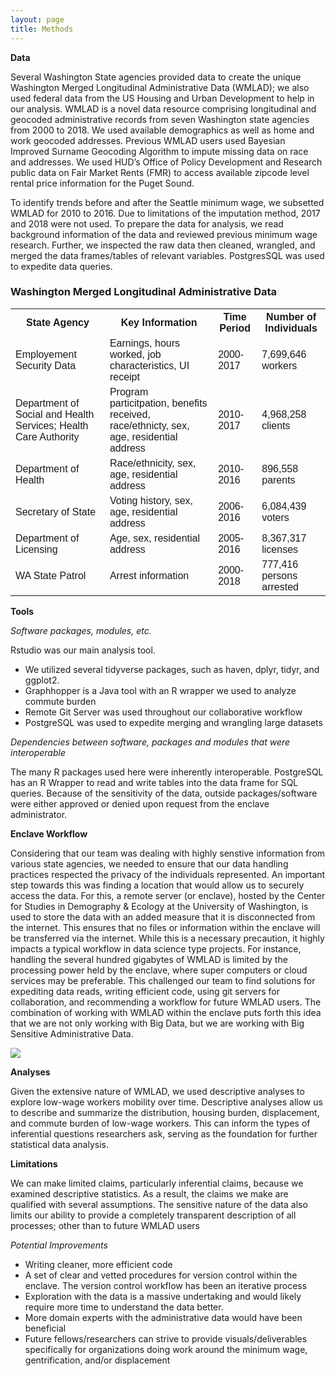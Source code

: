 ```yaml
---
layout: page
title: Methods
---
```


**Data** 

Several Washington State agencies provided data to create the unique Washington Merged Longitudinal Administrative Data (WMLAD); we also used federal data from the US Housing and Urban Development to help in our analysis. WMLAD is a novel data resource comprising longitudinal and geocoded administrative records from seven Washington state agencies from 2000 to 2018.  We used available demographics as well as home and work geocoded addresses.  Previous WMLAD users used Bayesian Improved Surname Geocoding Algorithm to impute missing data on race and addresses. We used HUD’s Office of Policy Development and Research public data on Fair Market Rents (FMR) to access available zipcode level rental price information for the Puget Sound.

To identify trends before and after the Seattle minimum wage, we subsetted WMLAD for 2010 to 2016. Due to limitations of the imputation method, 2017 and 2018 were not used. To prepare the data for analysis, we read background information of the data and reviewed previous minimum wage research. Further, we inspected the raw data then cleaned, wrangled, and merged the data frames/tables of relevant variables. PostgresSQL was used to expedite data queries.



<html>
<head>
<style>
table {
  font-family: arial, sans-serif;
  border-collapse: collapse;
  width: 100%;
}

td, th {
  border: 1px solid #dddddd;
  text-align: left;
  padding: 8px;
}

tr:nth-child(even) {
  background-color: #dddddd;
}
</style>
</head>
<body>

<h3>Washington Merged Longitudinal Administrative Data</h3>

<table>
  <tr>
    <th>State Agency</th>
    <th>Key Information</th>
    <th>Time Period</th>
    <th>Number of Individuals</th>
  </tr>
  <tr>
    <td>Employement Security Data</td>
    <td>Earnings, hours worked, job characteristics, UI receipt</td>
    <td>2000-2017</td>
    <td>7,699,646 workers</td>
  </tr>
  <tr>
    <td>Department of Social and Health Services; Health Care Authority</td>
    <td>Program particitpation, benefits received, race/ethnicty, sex, age, residential address</td>
    <td>2010-2017</td>
    <td>4,968,258 clients</td>
  </tr>
  <tr>
    <td>Department of Health</td>
    <td>Race/ethnicity, sex, age, residential address</td>
    <td>2010-2016</td>
    <td>896,558 parents</td>
  </tr>
  <tr>
    <td>Secretary of State</td>
    <td>Voting history, sex, age, residential address</td>
    <td>2006-2016</td>
    <td>6,084,439 voters</td>
  </tr>
  <tr>
    <td>Department of Licensing</td>
    <td>Age, sex, residential address</td>
    <td>2005-2016</td>
    <td>8,367,317 licenses</td>
  </tr>
  <tr>
    <td>WA State Patrol</td>
    <td>Arrest information</td>
    <td>2000-2018</td>
    <td>777,416 persons arrested</td>
  </tr>
</table>

</body>
</html>




**Tools**

*Software packages, modules, etc.* 

Rstudio was our main analysis tool.
- We utilized several tidyverse packages, such as haven, dplyr, tidyr, and ggplot2. 
- Graphhopper is a Java tool with an R wrapper we used to analyze commute burden
- Remote Git Server was used throughout our collaborative workflow
- PostgreSQL was used to expedite merging and wrangling large datasets

*Dependencies between software, packages and modules that were interoperable*

The many R packages used here were inherently interoperable. PostgreSQL has an R Wrapper to read and write tables into the data frame for SQL queries. Because of the sensitivity of the data, outside packages/software were either approved or denied upon request from the enclave administrator. 

**Enclave Workflow**

Considering that our team was dealing with highly senstive information from various state agencies, we needed to ensure that our data handling practices respected the privacy of the individuals represented. An important step towards this was finding a location that would allow us to securely access the data. For this, a remote server (or enclave), hosted by the Center for Studies in Demography & Ecology at the University of Washington, is used to store the data with an added measure that it is disconnected from the internet. This ensures that no files or information within the enclave will be transferred via the internet. While this is a necessary precaution, it highly impacts a typical workflow in data science type projects. For instance, handling the several hundred gigabytes of WMLAD is limited by the processing power held by the enclave, where super computers or cloud services may be preferable. This challenged our team to find solutions for expediting data reads, writing efficient code, using git servers for collaboration, and recommending a workflow for future WMLAD users. The combination of working with WMLAD within the enclave puts forth this idea that we are not only working with Big Data,  but we are working with Big Sensitive Administrative Data. 

<img src="{{ site.url }}{{ site.baseurl }}/assets/img/methods_pic.png">

**Analyses**

Given the extensive nature of WMLAD, we used descriptive analyses to explore low-wage workers mobility over time. Descriptive analyses allow us to describe and summarize the distribution, housing burden, displacement, and commute burden of low-wage workers. This can inform the types of inferential questions researchers ask, serving as the foundation for further statistical data analysis.

**Limitations**

We can make limited claims, particularly inferential claims, because we examined descriptive statistics. As a result, the claims we make are qualified with several assumptions. The sensitive nature of the data also limits our ability to provide a completely transparent description of all processes; other than to future WMLAD users

*Potential Improvements*

- Writing cleaner, more efficient code 
- A set of clear and vetted procedures for version control within the enclave. The version control workflow has been an iterative process 
- Exploration with the data is a massive undertaking and would likely require more time to understand the data better. 
- More domain experts with the administrative data would have been beneficial
- Future fellows/researchers can strive to provide visuals/deliverables specifically for organizations doing work around the minimum wage, gentrification, and/or displacement 
